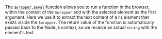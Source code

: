 The [`$wrapper.$eval`](https://pptr.dev/#?product=Puppeteer&show=api-elementhandleevalselector-pagefunction-args-1)
function allows you to run a function in the browser, within the context of the `$wrapper` and with the selected
element as the first argument. Here we use it to extract the text content of a `h1` element that exists inside
the `$wrapper`. The return value of the function is automatically passed back to the Node.js context, so we
receive an actual `string` with the element's text.
